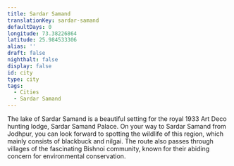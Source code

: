 ```yaml
---
title: Sardar Samand
translationKey: sardar-samand
defaultDays: 0
longitude: 73.38226864
latitude: 25.984533306
alias: ''
draft: false
nighthalt: false
display: false
id: city
type: city
tags:
  - Cities
  - Sardar Samand
---
```

The lake of Sardar Samand is a beautiful setting for the royal 1933 Art Deco hunting lodge, Sardar Samand Palace. On your way to Sardar Samand from Jodhpur, you can look forward to spotting the wildlife of this region, which mainly consists of blackbuck and nilgai. The route also passes through villages of the fascinating Bishnoi community, known for their abiding concern for environmental conservation.